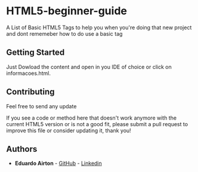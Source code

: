 # HTML5-beginner-guide
A List of Basic HTML5 Tags to help you when you're doing that new project and dont rememeber how to do use a basic tag

## Getting Started

Just Dowload the content and open in you IDE of choice or click on informacoes.html.

## Contributing
Feel free to send any update 

If you see a code or method here that doesn't work anymore with the current HTML5 version or is not a good fit, please submit a pull request to improve this file or consider updating it, thank you!

## Authors

* **Eduardo Airton** - [GitHub](https://github.com/EduardoAirton) - [Linkedin](https://www.linkedin.com/in/eduardo-airton/)

